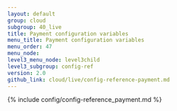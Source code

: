 ```yaml
---
layout: default
group: cloud
subgroup: 40_live
title: Payment configuration variables
menu_title: Payment configuration variables
menu_order: 47
menu_node: 
level3_menu_node: level3child
level3_subgroup: config-ref
version: 2.0
github_link: cloud/live/config-reference-payment.md
---
```


{% include config/config-reference_payment.md %}
